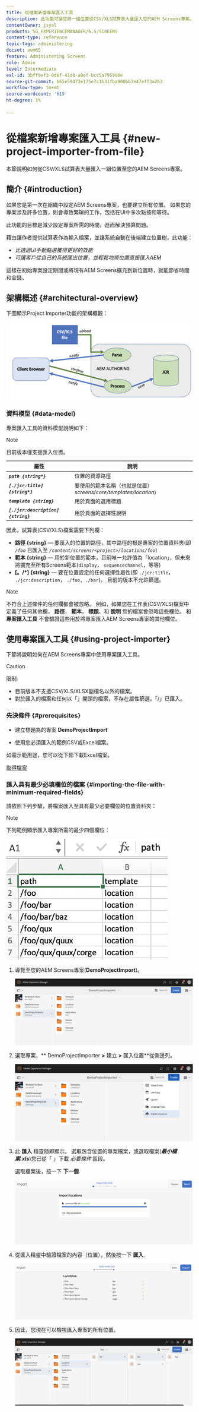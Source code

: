 ```yaml
---
title: 從檔案新增專案匯入工具
description: 此功能可讓您將一組位置從CSV/XLS試算表大量匯入您的AEM Screens專案。
contentOwner: jsyal
products: SG_EXPERIENCEMANAGER/6.5/SCREENS
content-type: reference
topic-tags: administering
docset: aem65
feature: Administering Screens
role: Admin
level: Intermediate
exl-id: 3bff9ef3-0d6f-41d8-a8ef-bcc5a795990e
source-git-commit: b65e59473e175e7c1b31fba900bb7e47eff3a263
workflow-type: tm+mt
source-wordcount: '619'
ht-degree: 1%

---
```


# 從檔案新增專案匯入工具 {#new-project-importer-from-file}

本節說明如何從CSV/XLS試算表大量匯入一組位置至您的AEM Screens專案。

## 簡介 {#introduction}

如果您是第一次在組織中設定AEM Screens專案，也要建立所有位置。 如果您的專案涉及許多位置，則會導致繁瑣的工作，包括在UI中多次點按和等待。

此功能的目標是減少設定專案所需的時間，進而解決預算問題。

藉由讓作者提供試算表作為輸入檔案，並讓系統自動在後端建立位置樹，此功能：

* *比透過UI手動點選獲得更好的效能*
* *可讓客戶從自己的系統匯出位置，並輕鬆地將位置直接匯入AEM*

這樣在初始專案設定期間或將現有AEM Screens擴充到新位置時，就能節省時間和金錢。

## 架構概述 {#architectural-overview}

下圖顯示Project Importer功能的架構概觀：

![screen_shot_2019-05-14at20618pm](assets/screen_shot_2019-05-14at20618pm.png)

### 資料模型 {#data-model}

專案匯入工具的資料模型說明如下：

>[!NOTE]
>
>目前版本僅支援匯入位置。

| **屬性** | **說明** |
|---|---|
| ***`path {string*}`*** | 位置的資源路徑 |
| ***`[./jcr:title] {string*}`*** | 要使用的範本名稱（也就是位置） *screens/core/templates/location*) |
| ***`template {string}`*** | 用於頁面的選用標題 |
| ***`[./jcr:description] {string}`*** | 用於頁面的選擇性說明 |

因此，試算表(CSV/XLS)檔案需要下列欄：

* **路徑 {string}**  — 要匯入的位置的路徑，其中路徑的根是專案的位置資料夾(即 *`/foo`* 已匯入至 *`/content/screens/<project>/locations/foo`*)
* **範本 {string}**  — 用於新位置的範本，目前唯一允許值為「location」，但未來將擴充至所有Screens範本(`display`， `sequencechannel`，等等)
* **[。/*] {string}**  — 要在位置設定的任何選擇性屬性(即 `./jcr:title`， `./jcr:description`， `./foo, ./bar`)。 目前的版本不允許篩選。

>[!NOTE]
>
>不符合上述條件的任何欄都會被忽略。 例如，如果您在工作表(CSV/XLS)檔案中定義了任何其他欄， **路徑**， **範本**， **標題**、和 **說明** 您的檔案會忽略這些欄位。 和 **專案匯入工具** 不會驗證這些用於將專案匯入AEM Screens專案的其他欄位。

## 使用專案匯入工具 {#using-project-importer}

下節將說明如何在AEM Screens專案中使用專案匯入工具。

>[!CAUTION]
>
>限制:
>
>* 目前版本不支援CSV/XLS/XLSX副檔名以外的檔案。
>* 對於匯入的檔案和任何以「」開頭的檔案，不存在屬性篩選。「/」已匯入。
>

### 先決條件 {#prerequisites}

* 建立標題為的專案 **DemoProjectImport**

* 使用您必須匯入的範例CSV或Excel檔案。

如需示範用途，您可以從下節下載Excel檔案。

[取得檔案](assets/minimal-file.xls)

### 匯入具有最少必填欄位的檔案 {#importing-the-file-with-minimum-required-fields}

請依照下列步驟，將檔案匯入至具有最少必要欄位的位置資料夾：

>[!NOTE]
>
>下列範例顯示匯入專案所需的最少四個欄位：

![screen_shot_2019-05-14at21523pm](assets/screen_shot_2019-05-14at21523pm.png)

1. 導覽至您的AEM Screens專案(**DemoProjectImport**)。

   ![screen_shot_2019-05-12at52651am](assets/screen_shot_2019-05-12at52651am.png)

1. 選取專案，** DemoProjectImporter **>** 建立 **>** 匯入位置**從側邊列。

   ![screen_shot_2019-05-12at52433am](assets/screen_shot_2019-05-12at52433am.png)

1. 此 **匯入** 精靈隨即顯示。 選取包含位置的專案檔案，或選取檔案(***最小檔案.xls***)您已從「 」下載 *必要條件* 區段。

   選取檔案後，按一下 **下一個**.

   ![screen_shot_2019-05-15at113718am](assets/screen_shot_2019-05-15at113718am.png)

1. 從匯入精靈中驗證檔案的內容（位置），然後按一下 **匯入**.

   ![screen_shot_2019-05-12at53131am](assets/screen_shot_2019-05-12at53131am.png)

1. 因此，您現在可以檢視匯入專案的所有位置。

   ![screen_shot_2019-05-12at53450am](assets/screen_shot_2019-05-12at53450am.png)
